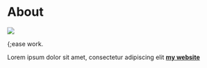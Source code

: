 # About

![](../images/perezoso.jpg)

{;ease work.

Lorem ipsum dolor sit amet, consectetur adipiscing elit **[my website](https://community.emergentfutures.io/courses/5566525/content)**
